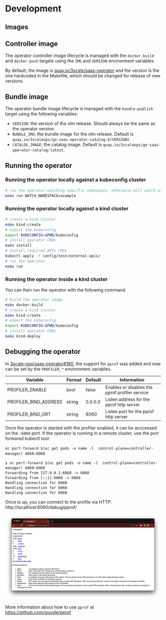 # Development

## Images

## Controller image

The operator controller image lifecycle is managed with the `docker-build` and `docker-push`
targets using the `IMG` and `VERSION` environment variables.

By default, the image is [quay.io/3scale/saas-operator](https://quay.io/3scale/saas-operator) and the version is the one hardcoded in the Makefile, which should be changed for release of new versions.

## Bundle image

The operator bundle image lifecycle is managed with the `bundle-publish` target using the following variables:

* `VERSION`: the version of the olm release. Should always be the same as the operator version.
* `BUNDLE_IMG`: the bundle image for the olm release. Default is `quay.io/3scaleops/go-saas-operator-catalog:$(VERSION)`.
* `CATALOG_IMAGE`: the catalog image. Default is `quay.io/3scaleops/go-saas-operator-catalog:latest`.

## Running the operator

### Running the operator locally against a kubeconfig cluster

```bash
# run the operator watching specific namespace, otherwise will watch all namespaces
make run WATCH_NAMESPACE=example
```

### Running the operator locally against a kind cluster

```bash
# create a kind cluster
make kind-create
# export the kubeconfig
export KUBECONFIG=$PWD/kubeconfig
# install operator CRDs
make install
# install required APIs CRDs
kubectl apply -f config/test/external-apis/
# run the operator
make run
```

### Running the operator inside a kind cluster

You can then run the operator with the following command:

```bash
# build the operator image
make docker-build
# create a kind cluster
make kind-create
# export the kubeconfig
export KUBECONFIG=$PWD/kubeconfig
# install operator CRDs
make kind-deploy
```

## Debugging the operator

In [3scale-ops/saas-operator#180](https://github.com/3scale-ops/saas-operator/pull/180),
the support for `pprof` was added and now can be set by the `PROFILER_*` environment variables.

| Variable              | Format | Default | Information                                    |
| --------------------- | ------ | ------- | ---------------------------------------------- |
| PROFILER_ENABLE       | bool   | false   | Enables or disables the pprof profiler service |
| PROFILER_BIND_ADDRESS | string | 0.0.0.0 | Listen address for the pprof http server       |
| PROFILER_BIND_ORT     | string | 6060    | Listen port for the pprof http server          |

Once the operator is started with the profiler enabled, it can be acccessed on the `:6060` port.
If the operator is running in a remote cluster, use the port forwared kubectl tool:

`oc port-forward $(oc get pods -o name -l  control-plane=controller-manager) 6060:6060`

```
❯ oc port-forward $(oc get pods -o name -l  control-plane=controller-manager) 6060:6060
Forwarding from 127.0.0.1:6060 -> 6060
Forwarding from [::1]:6060 -> 6060
Handling connection for 6060
Handling connection for 6060
Handling connection for 6060

```

Once is up, you can connect to the profile via HTTP: http://localhost:6060/debug/pprof/

[![pprof](pprof.png)](http://localhost:6060/debug/pprof/)

More information about how to use `pprof` at https://github.com/google/pprof